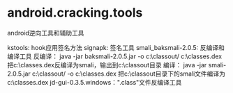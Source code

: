# android.cracking.tools
android逆向工具和辅助工具

kstools: hook应用签名方法
signapk: 签名工具
smali_baksmali-2.0.5: 反编译和编译工具
	反编译：
		java -jar baksmali-2.0.5.jar -o c:\classout/ c:\classes.dex
		把c:\classes.dex反编译为smali，输出到c:\classout目录
	编译：
		java -jar smali-2.0.5.jar c:\classout/ -o c:\classes.dex
		把c:\classout目录下的smali文件编译为c:\classes.dex
jd-gui-0.3.5.windows：".class"文件反编译工具